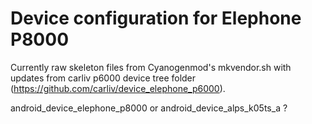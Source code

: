 # Device configuration for Elephone P8000

Currently raw skeleton files from Cyanogenmod's mkvendor.sh with updates from carliv p6000 device tree folder (https://github.com/carliv/device_elephone_p6000).




android_device_elephone_p8000 or
android_device_alps_k05ts_a ?
